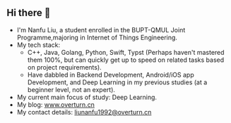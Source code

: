 ## Hi there 👋

<!--
**Overturn1992/Overturn1992** is a ✨ _special_ ✨ repository because its `README.md` (this file) appears on your GitHub profile.

Here are some ideas to get you started:

- 🔭 I’m currently working on ...
- 🌱 I’m currently learning ...
- 👯 I’m looking to collaborate on ...
- 🤔 I’m looking for help with ...
- 💬 Ask me about ...
- 📫 How to reach me: ...
- 😄 Pronouns: ...
- ⚡ Fun fact: ...
-->

- I'm Nanfu Liu, a student enrolled in the BUPT-QMUL Joint Programme,majoring in Internet of Things Engineering.
- My tech stack:
  - C++, Java, Golang, Python, Swift, Typst (Perhaps haven't mastered them 100%, but can quickly get up to speed on related tasks based on project requirements).
  - Have dabbled in Backend Development, Android/iOS app Development, and Deep Learning in my previous studies (at a beginner level, not an expert).
- My current main focus of study: Deep Learning.
- My blog: www.overturn.cn
- My contact details: liunanfu1992@overturn.cn
